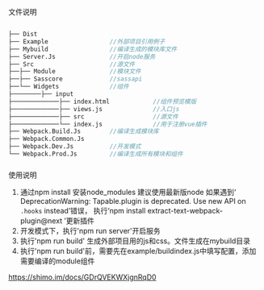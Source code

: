
文件说明
```d

├── Dist                    
├── Example                 //外部项目引用例子
├── Mybuild                 //编译生成的模块库文件
├── Server.Js               //开启node服务
├── Src                     //源文件
├──├── Module               //模块文件
├──├── Sasscore             //sassapi
├──└── Widgets              //组件
├────────├── input
├─────────────├── index.html            //组件预览模版
├─────────────├── views.js              //入口js
├─────────────├── src                   //源文件
├─────────────└── index.js              //用于注册vue插件
├── Webpack.Build.Js        //编译生成模块库
├── Webpack.Common.Js
├── Webpack.Dev.Js          //开发模式
└── Webpack.Prod.Js         //编译生成所有模块和组件
```
###

使用说明
1. 通过npm install 安装node_modules
    建议使用最新版node
    如果遇到‘ DeprecationWarning: Tapable.plugin is deprecated. Use new API on `.hooks` instead’错误， 执行‘npm install extract-text-webpack-plugin@next ’更新插件
2. 开发模式下，执行'npm run server'开启服务
3. 执行'npm run build' 生成外部项目用的js和css。文件生成在mybuild目录
4. 执行'npm run build'前，需要先在example/buildindex.js中填写配置，添加需要编译的module组件


https://shimo.im/docs/GDrQVEKWXjgnRqD0

